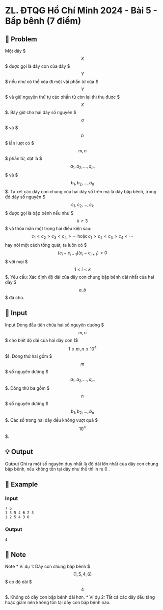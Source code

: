 # ZL. ĐTQG Hồ Chí Minh 2024 - Bài 5 - Bấp bênh (7 điểm)

## 📖 Problem

Một dãy $$$X$$$ được gọi là dãy con của dãy $$$Y$$$ nếu như có thể xóa đi một vài phần tử của $$$Y$$$ và giữ nguyên thứ tự các phần tử còn lại thì thu được $$$X$$$.
Bây giờ cho hai dãy số nguyên $$$a$$$ và $$$b$$$ lần lượt có $$$m, n$$$ phần tử, đặt là $$$a_1, a_2, \dots, a_m$$$ và $$$b_1, b_2, \dots, b_n$$$. Ta xét các dãy con chung của hai dãy số trên mà là dãy bập bênh, trong đó dãy số nguyên $$$c_1, c_2, \dots, c_k$$$ được gọi là
bập bênh
nếu như $$$k \ge 3$$$ và thỏa mãn một trong hai điều kiện sau:
$$$$$$\, c_1 < c_2 > c_3 < c_4 > \cdots \, \text{hoặc} \, c_1 > c_2 < c_3 > c_4 < \cdots \,$$$$$$
hay nói một cách tổng quát, ta luôn có $$$(c_i - c_{i-1})(c_i - c_{i+1}) < 0$$$ với mọi $$$1 < i < k$$$.
Yêu cầu:
Xác định độ dài của dãy con chung bập bênh dài nhất của hai dãy $$$a, b$$$ đã cho.


## 🧩 Input

Input
Dòng đầu tiên chứa hai số nguyên dương $$$m, n$$$ cho biết độ dài của hai dãy con ($$$1 \le m, n \le 10^4$$$). Dòng thứ hai gồm $$$m$$$ số nguyên dương $$$a_1, a_2, \dots, a_m$$$. Dòng thứ ba gồm $$$n$$$ số nguyên dương $$$b_1, b_2, \dots, b_n$$$. Các số trong hai dãy đều không vượt quá $$$10^4$$$.


## 💡 Output

Output
Ghi ra một số nguyên duy nhất là độ dài lớn nhất của dãy con chung bập bênh, nếu không tồn tại dãy như thế thì in ra
0
.


## 🧠 Example

### Input

```text
7 6
1 3 5 4 6 2 3
1 2 5 4 3 6
```

### Output

```text
4
```



## 📝 Note

Note
*
Ví dụ 1: Dãy con chung bập bênh $$$(1,5,4,6)$$$ có độ dài $$$4$$$. Không có dãy con bập bênh dài hơn.
*
Ví dụ 2: Tất cả các dãy đều tăng hoặc giảm nên không tồn tại dãy con bập bênh nào.

